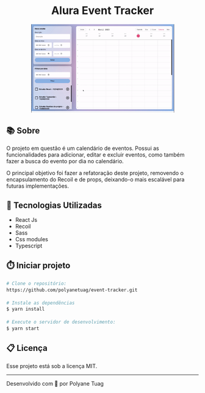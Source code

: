 <h1 align="center">Alura Event Tracker</h1>

<div align="center">
    <img width='375' src="./public/demo.gif">
</div>

## 📚 Sobre
O projeto em questão é um calendário de eventos. Possui as funcionalidades para adicionar, editar e excluir eventos, como também fazer a busca do evento por dia no calendário.

O principal objetivo foi fazer a refatoração deste projeto, removendo o encapsulamento do Recoil e de props, deixando-o mais escalável para futuras implementações.

## 🚀 Tecnologias Utilizadas
- React Js
- Recoil
- Sass
- Css modules
- Typescript

## ⏱️ Iniciar projeto

```bash
# Clone o repositório:
https://github.com/polyanetuag/event-tracker.git

# Instale as dependências
$ yarn install

# Execute o servidor de desenvolvimento:
$ yarn start

```

## 📋 Licença
Esse projeto está sob a licença MIT. 

---

Desenvolvido com 💜 por Polyane Tuag
